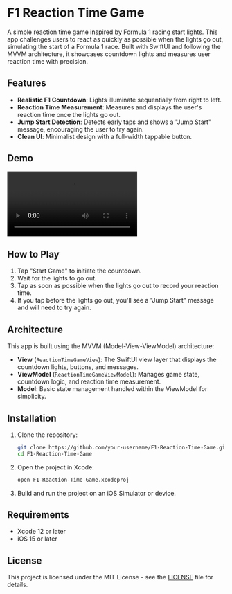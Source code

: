 
# F1 Reaction Time Game

A simple reaction time game inspired by Formula 1 racing start lights. This app challenges users to react as quickly as possible when the lights go out, simulating the start of a Formula 1 race. Built with SwiftUI and following the MVVM architecture, it showcases countdown lights and measures user reaction time with precision.

## Features

- **Realistic F1 Countdown**: Lights illuminate sequentially from right to left.
- **Reaction Time Measurement**: Measures and displays the user's reaction time once the lights go out.
- **Jump Start Detection**: Detects early taps and shows a "Jump Start" message, encouraging the user to try again.
- **Clean UI**: Minimalist design with a full-width tappable button.

## Demo

![Game Demo](assets/game-demo.mp4)

## How to Play

1. Tap "Start Game" to initiate the countdown.
2. Wait for the lights to go out.
3. Tap as soon as possible when the lights go out to record your reaction time.
4. If you tap before the lights go out, you'll see a "Jump Start" message and will need to try again.

## Architecture

This app is built using the MVVM (Model-View-ViewModel) architecture:

- **View** (`ReactionTimeGameView`): The SwiftUI view layer that displays the countdown lights, buttons, and messages.
- **ViewModel** (`ReactionTimeGameViewModel`): Manages game state, countdown logic, and reaction time measurement.
- **Model**: Basic state management handled within the ViewModel for simplicity.

## Installation

1. Clone the repository:
   ```bash
   git clone https://github.com/your-username/F1-Reaction-Time-Game.git
   cd F1-Reaction-Time-Game
   ```

2. Open the project in Xcode:
   ```bash
   open F1-Reaction-Time-Game.xcodeproj
   ```

3. Build and run the project on an iOS Simulator or device.

## Requirements

- Xcode 12 or later
- iOS 15 or later

## License

This project is licensed under the MIT License - see the [LICENSE](LICENSE) file for details.
